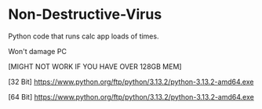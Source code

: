 # Non-Destructive-Virus

Python code that runs calc app loads of times.

Won't damage PC

[MIGHT NOT WORK IF YOU HAVE OVER 128GB MEM]

[32 Bit] https://www.python.org/ftp/python/3.13.2/python-3.13.2-amd64.exe

[64 Bit] https://www.python.org/ftp/python/3.13.2/python-3.13.2-amd64.exe
